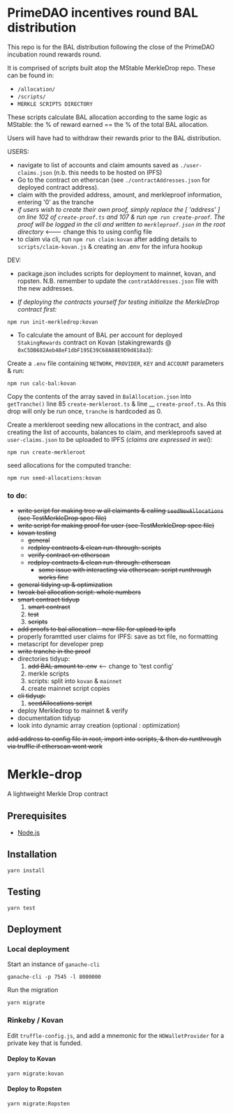 # PrimeDAO incentives round BAL distribution

This repo is for the BAL distribution following the close of the PrimeDAO incubation round rewards round.

It is comprised of scripts built atop the MStable MerkleDrop repo. These can be found in:

- `/allocation/`
- `/scripts/`
- `MERKLE SCRIPTS DIRECTORY`

These scripts calculate BAL allocation according to the same logic as MStable: the % of reward earned == the % of the total BAL allocation.

Users will have had to withdraw their rewards prior to the BAL distribution.


USERS:
- navigate to list of accounts and claim amounts saved as `./user-claims.json` (n.b. this needs to be hosted on IPFS)
- Go to the contract on etherscan (see `./contractAddresses.json` for deployed contract address).
- claim with the provided address, amount, and merkleproof information, entering '0' as the tranche
- *if users wish to create their own proof, simply replace the [ 'address' ] on line 102 of `create-proof.ts` and 107 & run `npm run create-proof`. The proof will be logged in the cli and written to `merkleproof.json` in the root directory* <--- change this to using config file
- to claim via cli, run `npm run claim:kovan` after adding details to `scripts/claim-kovan.js` & creating an .env for the infura hookup


DEV:
- package.json includes scripts for deployment to mainnet, kovan, and ropsten. N.B. remember to update the `contratAddresses.json` file with the new addresses.

- *If deploying the contracts yourself for testing initialize the MerkleDrop contract first:*
```
npm run init-merkledrop:kovan
```

- To calculate the amount of BAL per account for deployed `StakingRewards` contract on Kovan (stakingrewards @ `0xC5DB682Aeb48eF1dbF195E39C68A88E9D9d818a3`):

Create a `.env` file containing `NETWORK`, `PROVIDER`, `KEY` and `ACCOUNT` parameters & run:
```
npm run calc-bal:kovan
```

Copy the contents of the array saved in `BalAllocation.json` into `getTranche()` line 85 `create-merkleroot.ts` & line __ `create-proof.ts`. As this drop will only be run once, `tranche` is hardcoded as 0.

Create a merkleroot seeding new allocations in the contract, and also creating the list of accounts, balances to claim, and merkleproofs saved at `user-claims.json` to be uploaded to IPFS (*claims are expressed in wei*):
```
npm run create-merkleroot
```
seed allocations for the computed tranche:
```
npm run seed-allocations:kovan
```



### to do:
  - ~~write script for making tree w all claimants & calling `seedNewAllocations` (see TestMerkleDrop spec file)~~
  - ~~write script for making proof for user (see TestMerkleDrop spec file)~~
  - ~~kovan testing~~
    - ~~general~~
    - ~~redploy contracts & clean run-through: scripts~~
    - ~~verify contract on etherscan~~
    - ~~redploy contracts & clean run-through: etherscan~~
        - ~~some issue with interacting via etherscan: script runthrough works fine~~
  - ~~general tidying up & optimization~~
  - ~~tweak bal allocation script: whole numbers~~
  - ~~smart contract tidyup~~
      1. ~~smart contract~~
      2. ~~test~~
      3. ~~scripts~~
  - ~~add proofs to bal allocation - new file for upload to ipfs~~
  - properly foramtted user claims for IPFS: save as txt file, no formatting
  - metascript for developer prep
  - ~~write tranche in the proof~~
  - directories tidyup:
      1. ~~add BAL amount to .env~~ <-- change to 'test config'
      1. merkle scripts
      2. scripts: split into `kovan` & `mainnet`
      3. create mainnet script copies
  - ~~cli tidyup:~~
    1. ~~seedAllocations script~~
  - deploy Merkledrop to mainnet & verify
  - documentation tidyup
  - look into dynamic array creation (optional : optimization)

~~add address to config file in root, import into scripts, & then do runthrough via truffle if etherscan wont work~~

# Merkle-drop

A lightweight Merkle Drop contract

## Prerequisites

* [Node.js][1]

## Installation

    yarn install

## Testing

    yarn test

## Deployment

### Local deployment

Start an instance of `ganache-cli`

    ganache-cli -p 7545 -l 8000000

Run the migration

    yarn migrate

### Rinkeby / Kovan

Edit `truffle-config.js`, and add a mnemonic for the `HDWalletProvider` for a private key that is funded.

#### Deploy to Kovan

    yarn migrate:kovan

#### Deploy to Ropsten

    yarn migrate:Ropsten

[1]: https://nodejs.org/
